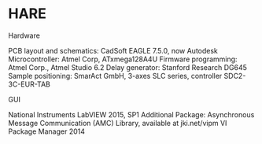 # HARE

Hardware

PCB layout and schematics: CadSoft EAGLE 7.5.0, now Autodesk
Microcontroller: Atmel Corp, ATxmega128A4U
Firmware programming: Atmel Corp., Atmel Studio 6.2
Delay generator: Stanford Research DG645
Sample positioning: SmarAct GmbH, 3-axes SLC series, controller SDC2-3C-EUR-TAB


GUI

National Instruments LabVIEW 2015, SP1 
Additional Package:
Asynchronous Message Communication (AMC) Library, available at jki.net/vipm
VI Package Manager 2014

